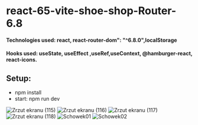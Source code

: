 # react-65-vite-shoe-shop-Router-6.8

#### Technologies used: react, react-router-dom": "^6.8.0",localStorage
#### Hooks used: useState,  useEffect ,useRef,useContext, @hamburger-react, react-icons.
## Setup:
* npm install
* start: npm run dev

![Zrzut ekranu (115)](https://user-images.githubusercontent.com/61388692/226457631-f0291411-f7dc-427d-8597-98dff5469ece.png)
![Zrzut ekranu (116)](https://user-images.githubusercontent.com/61388692/226457723-07bc4ffa-13a0-4800-8e0a-323088f3092a.png)
![Zrzut ekranu (117)](https://user-images.githubusercontent.com/61388692/226457738-94fee335-2dff-48d6-9cdd-852c082190cf.png)
![Zrzut ekranu (118)](https://user-images.githubusercontent.com/61388692/226457758-9b7a51fc-51d9-4c9a-9e17-7d2e7551710e.png)
![Schowek01](https://user-images.githubusercontent.com/61388692/226457792-c4f2ffdb-9ffb-4712-aa5f-eca941de14da.jpg)
![Schowek02](https://user-images.githubusercontent.com/61388692/226458193-8460616b-2cef-48f0-85a8-fb84572fd280.jpg)
